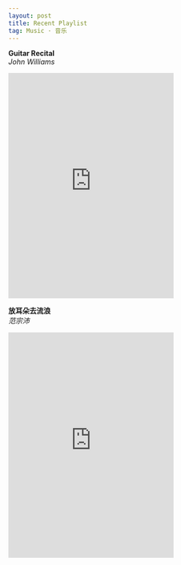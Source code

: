 ```yaml
---
layout: post
title: Recent Playlist
tag: Music · 音乐
---
```


**Guitar Recital**    
*John Williams*   


<iframe frameborder="no" border="0" marginwidth="0" marginheight="0" width="330" height="450" src="http://music.163.com/outchain/player?type=0&id=113569531&auto=0&height=430"></iframe>    

<!--more-->
**放耳朵去流浪**    
*范宗沛*   


<iframe frameborder="no" border="0" marginwidth="0" marginheight="0" width="330" height="450" src="http://music.163.com/outchain/player?type=0&id=86485755&auto=0&height=430"></iframe>  
